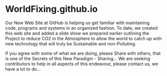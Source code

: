 # WorldFixing.github.io

Our New Web Site at GitHub is helping us get familiar with maintaining code,
programs and systems in an organized fashion. To date, we created
this web site and added a slide show we prepared earlier outlining the 
Project to reduce CO2 in the Atmosphere to allow the world to catch up
with new technology that will truly be Sustainable and non-Polluting.

If you agree with some of what we are doing, please Share with others,
that is one of the Secrets of this New Paradigm - Sharing...
We are seeking contributors to help in all aspects of this endeavour,
please contact us, we have a lot to do...
